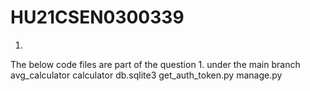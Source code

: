 # HU21CSEN0300339
1.
The below code files are part of the question 1. under the main branch
avg_calculator
calculator
db.sqlite3
get_auth_token.py
manage.py
